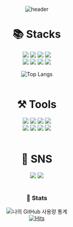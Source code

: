 <div align="center">

![header](https://capsule-render.vercel.app/api?type=waving&color=auto&height=300&section=header&text=김유강의%20포트폴리오&fontSize=70&animation=fadeIn&fontAlignY=38&desc=KIM%20YU%20KANG'S%20PORTFOLIO&descAlignY=51&descAlign=67)<br>

# 📚 Stacks
<img src="https://img.shields.io/badge/C Sharp-239120?style=for-the-badge&logo=C Sharp&logoColor=white">
<img src="https://img.shields.io/badge/Python-3776AB?style=for-the-badge&logo=Python&logoColor=white">
<img src="https://img.shields.io/badge/Kotlin-7F52FF?style=for-the-badge&logo=Kotlin&logoColor=white">
<img src="https://img.shields.io/badge/Java-B07219?style=for-the-badge&logo=Java&logoColor=white"><br>
<img src="https://img.shields.io/badge/HTML5-E34F26?style=for-the-badge&logo=HTML5&logoColor=white">
<img src="https://img.shields.io/badge/CSS3-1572B6?style=for-the-badge&logo=CSS3&logoColor=white">
<img src="https://img.shields.io/badge/JavaScript-F7DF1E?style=for-the-badge&logo=JavaScript&logoColor=black">
<img src="https://img.shields.io/badge/ORACLE-F80000?style=for-the-badge&logo=ORACLE&logoColor=white">
  
![Top Langs](https://github-readme-stats.vercel.app/api/top-langs/?username=dokang0144&layout=compact&hide=ASP.NET,Ruby,CSS)<br><br>

# ⚒️ Tools
<img src="https://img.shields.io/badge/Eclipse IDE-2C2255?style=for-the-badge&logo=Eclipse IDE&logoColor=white">
<img src="https://img.shields.io/badge/IntelliJ IDEA-000000?style=for-the-badge&logo=IntelliJ IDEA&logoColor=white">
<img src="https://img.shields.io/badge/Visual Studio-5C2D91?style=for-the-badge&logo=Visual Studio&logoColor=white">
<img src="https://img.shields.io/badge/Visual Studio Code-007ACC?style=for-the-badge&logo=Visual Studio Code&logoColor=white"><br>
<img src="https://img.shields.io/badge/Unity-e9e9e9?style=for-the-badge&logo=Unity&logoColor=black">
<img src="https://img.shields.io/badge/Android Studio-3DDC84?style=for-the-badge&logo=Android Studio&logoColor=white">
<img src="https://img.shields.io/badge/Adobe Premiere Pro-9999FF?style=for-the-badge&logo=Adobe Premiere Pro&logoColor=white">
<img src="https://img.shields.io/badge/Adobe Photoshop-31A8FF?style=for-the-badge&logo=Adobe Photoshop&logoColor=white"><br><br>


# 🌈 SNS
<a href="https://www.instagram.com/dokang_0144/" target="_blank"><img src="https://img.shields.io/badge/Instagram-E4405F?style=for-the-badge&logo=Instagram&logoColor=white"/></a>
<a href="https://www.facebook.com/profile.php?id=100013019054609" target="_blank"><img src="https://img.shields.io/badge/Facebook-1877F2?style=for-the-badge&logo=Facebook&logoColor=white"/></a><br><br>

### 💖 Stats
![나의 GitHub 사용량 통계](https://github-readme-stats.vercel.app/api?username=dokang0144&show_icons=true&theme=merko)<br>
[![Hits](https://hits.seeyoufarm.com/api/count/incr/badge.svg?url=https%3A%2F%2Fgithub.com%2Fdokang0144%2F&count_bg=%2344CC10&title_bg=%23555555&icon=github.svg&icon_color=%23E7E7E7&title=hits&edge_flat=true)](https://hits.seeyoufarm.com)
</div>
